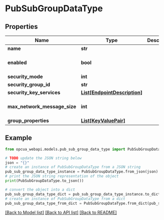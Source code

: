# PubSubGroupDataType


## Properties

Name | Type | Description | Notes
------------ | ------------- | ------------- | -------------
**name** | **str** |  | [optional] 
**enabled** | **bool** |  | [optional] [default to False]
**security_mode** | **int** |  | [optional] 
**security_group_id** | **str** |  | [optional] 
**security_key_services** | [**List[EndpointDescription]**](EndpointDescription.md) |  | [optional] 
**max_network_message_size** | **int** |  | [optional] [default to 0]
**group_properties** | [**List[KeyValuePair]**](KeyValuePair.md) |  | [optional] 

## Example

```python
from opcua_webapi.models.pub_sub_group_data_type import PubSubGroupDataType

# TODO update the JSON string below
json = "{}"
# create an instance of PubSubGroupDataType from a JSON string
pub_sub_group_data_type_instance = PubSubGroupDataType.from_json(json)
# print the JSON string representation of the object
print(PubSubGroupDataType.to_json())

# convert the object into a dict
pub_sub_group_data_type_dict = pub_sub_group_data_type_instance.to_dict()
# create an instance of PubSubGroupDataType from a dict
pub_sub_group_data_type_from_dict = PubSubGroupDataType.from_dict(pub_sub_group_data_type_dict)
```
[[Back to Model list]](../README.md#documentation-for-models) [[Back to API list]](../README.md#documentation-for-api-endpoints) [[Back to README]](../README.md)



